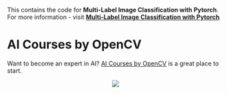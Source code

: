 This contains the code for **Multi-Label Image Classification with Pytorch**.
For more information - visit
[**Multi-Label Image Classification with Pytorch**](https://www.learnopencv.com/multi-label-image-classification-with-pytorch/)

# AI Courses by OpenCV

Want to become an expert in AI?
[AI Courses by OpenCV](https://opencv.org/courses/) is a great place to start.

<a href="https://opencv.org/courses/">
<p align="center">
<img src="https://www.learnopencv.com/wp-content/uploads/2020/04/AI-Courses-By-OpenCV-Github.png">
</p>
</a>
